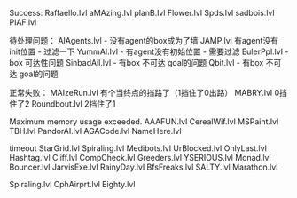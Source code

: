 Success:
Raffaello.lvl
aMAzing.lvl
planB.lvl
Flower.lvl
Spds.lvl
sadbois.lvl
PIAF.lvl

待处理问题：
AIAgents.lvl - 没有agent的box成为了墙
JAMP.lvl 有agent没有init位置 - 过滤一下
YummAI.lvl - 有agent没有初始位置 - 需要过滤
EulerPpl.lvl - box 可达性问题
SinbadAil.lvl - 有box 不可达 goal的问题
Qbit.lvl - 有box 不可达 goal的问题

正常失败：
MAIzeRun.lvl 有个当终点的挡路了（1挡住了0出路）
MABRY.lvl 0挡住了2
Roundbout.lvl 2挡住了1

Maximum memory usage exceeded.
AAAFUN.lvl
CerealWif.lvl
MSPaint.lvl
TBH.lvl
PandorAI.lvl
AGACode.lvl
NameHere.lvl

timeout
StarGrid.lvl
Spiraling.lvl
Medibots.lvl
UrBlocked.lvl
OnlyLast.lvl
Hashtag.lvl
Cliff.lvl
CompCheck.lvl
Greeders.lvl
YSERIOUS.lvl
Monad.lvl
Bouncer.lvl
JarvisExe.lvl
RainyDay.lvl
BfsFreaks.lvl
SALTY.lvl
Marathon.lvl

Spiraling.lvl
CphAirprt.lvl
Eighty.lvl